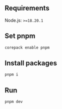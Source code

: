 ## Requirements

Node.js: `>=18.20.1`

## Set pnpm

```bash
corepack enable pnpm
```

## Install packages

```bash
pnpm i
```

## Run

```bash
pnpm dev
```
